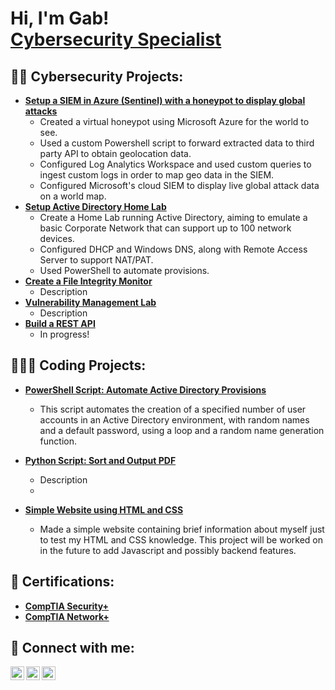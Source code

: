 <h1>Hi, I'm Gab! <br/><a href="http://www.linkedin.com/in/gabrielbryanvina/">Cybersecurity Specialist</a></h1>

<h2>👨‍💻 Cybersecurity Projects:</h2>

- <b>[Setup a SIEM in Azure (Sentinel) with a honeypot to display global attacks](https://github.com/gbrlbrynvn/AzureSIEMHoneypot)</b>
  - Created a virtual honeypot using Microsoft Azure for the world to see.
  - Used a custom Powershell script to forward extracted data to third party API to obtain geolocation data.
  - Configured Log Analytics Workspace and used custom queries to ingest custom logs in order to map geo data in the SIEM.
  - Configured Microsoft's cloud SIEM to display live global attack data on a world map.
- <b>[Setup Active Directory Home Lab](https://github.com/gbrlbrynvn/ActiveDirectoryHomeLab)</b>
  - Create a Home Lab running Active Directory, aiming to emulate a basic Corporate Network that can support up to 100 network devices.
  - Configured DHCP and Windows DNS, along with Remote Access Server to support NAT/PAT.
  - Used PowerShell to automate provisions.
- <b>[Create a File Integrity Monitor](https://github.com/gbrlbrynvn/test)</b>
  - Description
- <b>[Vulnerability Management Lab](https://github.com/gbrlbrynvn/test)</b>
  - Description
- <b>[Build a REST API](https://github.com/gbrlbrynvn/test)</b>
  - In progress!


<h2>🧑🏻‍💻 Coding Projects:</h2>

- <b>[PowerShell Script: Automate Active Directory Provisions](https://github.com/gbrlbrynvn/PSAutomateADProvisions)</b>
  - This script automates the creation of a specified number of user accounts in an Active Directory environment, with random names and a default password, using a loop and a random name generation function.

- <b>[Python Script: Sort and Output PDF](https://github.com/gbrlbrynvn/test)</b>
  - Description
  - 
- <b>[Simple Website using HTML and CSS](https://gbrlbrynvn.github.io/firstsite/)</b>
  - Made a simple website containing brief information about myself just to test my HTML and CSS knowledge. This project will be worked on in the future to add Javascript and possibly backend features.
    
<h2>📃 Certifications:</h2>

- <b>[CompTIA Security+](https://i.imgur.com/tbyTl6h.png)</b>
- <b>[CompTIA Network+](https://i.imgur.com/LdsP3UW.png)</b>

  
<h2> 📲 Connect with me:</h2>

[<img align="left" alt="GabViña | YouTube" width="22px" src="https://www.iconpacks.net/icons/2/free-mail-icon-2569-thumb.png" />][youtube]
[<img align="left" alt="GabViña | LinkedIn" width="22px" src="https://cdn.jsdelivr.net/npm/simple-icons@v3/icons/linkedin.svg" />][linkedin]
[<img align="left" alt="GabViña | Instagram" width="22px" src="https://cdn.jsdelivr.net/npm/simple-icons@v3/icons/instagram.svg" />][instagram]


[youtube]: mailto:gbrlbvina@email.com
[instagram]: https://www.instagram.com/gbrlbrynvn/
[linkedin]: https://linkedin.com/in/gabrielbryanvina

<!--

Here are some ideas to get you started:

- 🔭 I’m currently working on ...
- 🌱 I’m currently learning ...
- 👯 I’m looking to collaborate on ...
- 🤔 I’m looking for help with ...
- 💬 Ask me about ...
- 📫 How to reach me: ...
- 😄 Pronouns: ...
- ⚡ Fun fact: ...
-->
